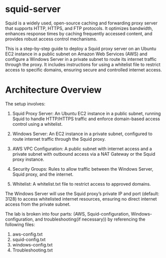 # squid-server

Squid is a widely used, open-source caching and forwarding proxy server that supports HTTP, HTTPS, and FTP protocols. It optimizes bandwidth, enhances response times by caching frequently accessed content, and provides robust access control mechanisms.

This is a step-by-step guide to deploy a Squid proxy server on an Ubuntu EC2 instance in a public subnet on Amazon Web Services (AWS) and configure a Windows Server in a private subnet to route its internet traffic through the 
proxy. It includes instructions for using a whitelist file to restrict access to specific domains, ensuring secure and controlled internet access.

# Architecture Overview

The setup involves:

1. Squid Proxy Server: An Ubuntu EC2 instance in a public subnet, running Squid to handle HTTP/HTTPS traffic and enforce domain-based access control using a whitelist.

2. Windows Server: An EC2 instance in a private subnet, configured to route internet traffic through the Squid proxy.

3. AWS VPC Configuration: A public subnet with internet access and a private subnet with outbound access via a NAT Gateway or the Squid proxy instance.

4. Security Groups: Rules to allow traffic between the Windows Server, Squid proxy, and the internet.

5. Whitelist: A whitelist.txt file to restrict access to approved domains.

The Windows Server will use the Squid proxy’s private IP and port (default: 3128) to access whitelisted internet resources, ensuring no direct internet access from the private subnet.

The lab is broken into four parts: (AWS, Squid-configuration, Windows-configuration, and troubleshooting(if necessary)) by referencing the following files:

1. aws-config.txt
2. squid-config.txt
3. windows-config.txt
4. Troubleshooting.txt